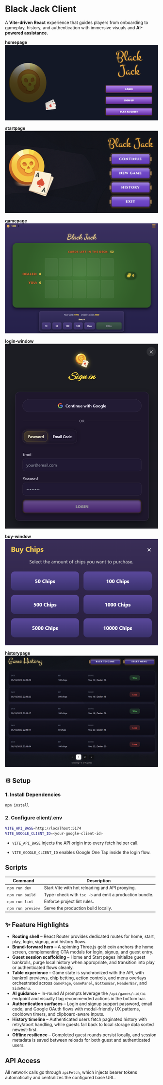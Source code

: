 # Black Jack Client

A **Vite-driven React** experience that guides players from onboarding to gameplay, history, and authentication with immersive visuals and **AI-powered assistance**.

**homepage**
![Black Jack Banner](public/home-pg.png)

**startpage**
![Black Jack Banner](public/start-pg.png)

**gamepage**
![Black Jack Banner](public/game-pg.png)

**login-window**
![Black Jack Banner](public/login-wd.png)

**buy-window**
![Black Jack Banner](public/buy-wd.png)

**historypage**
![Black Jack Banner](public/history-pg.png)

## ⚙️ Setup

### 1. Install Dependencies

```bash
npm install
```

### 2. Configure client/.env

```bash
VITE_API_BASE=http://localhost:5174
VITE_GOOGLE_CLIENT_ID=<your-google-client-id>
```

-   `VITE_API_BASE` injects the API origin into every fetch helper call.

-   `VITE_GOOGLE_CLIENT_ID` enables Google One Tap inside the login flow.

## Scripts

| Command           | Description                                            |
| ----------------- | ------------------------------------------------------ |
| `npm run dev`     | Start Vite with hot reloading and API proxying.        |
| `npm run build`   | Type-check with `tsc -b` and emit a production bundle. |
| `npm run lint`    | Enforce project lint rules.                            |
| `npm run preview` | Serve the production build locally.                    |

## ✨ Feature Highlights

-   **Routing shell** – React Router provides dedicated routes for home, start, play, login, signup, and history flows.
-   **Brand-forward hero** – A spinning Three.js gold coin anchors the home screen, complementing CTA modals for login, signup, and guest entry.
-   **Guest session scaffolding** – Home and Start pages initialize guest bankrolls, purge local history when appropriate, and transition into play or authenticated flows cleanly.
-   **Table experience** – Game state is synchronized with the API, with bankroll previews, chip betting, action controls, and menu overlays orchestrated across `GamePage`, `GamePanel`, `BottomBar`, `HeaderBar`, and `SideMenu`.
-   **AI guidance** – In-round AI prompts leverage the `/api/games/:id/ai` endpoint and visually flag recommended actions in the bottom bar.
-   **Authentication surfaces** – Login and signup support password, email code, and Google OAuth flows with modal-friendly UX patterns, cooldown timers, and clipboard-aware inputs.
-   **History timeline** – Authenticated users fetch paginated history with retry/abort handling, while guests fall back to local storage data sorted newest-first.
-   **Offline resilience** – Completed guest rounds persist locally, and session metadata is saved between reloads for both guest and authenticated users.


## API Access

All network calls go through `apiFetch`, which injects bearer tokens automatically and centralizes the configured base URL.
